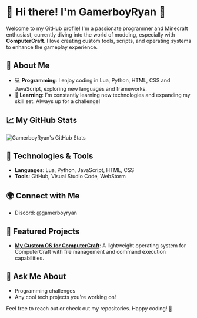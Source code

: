 # 👋 Hi there! I'm GamerboyRyan 👾

Welcome to my GitHub profile! I'm a passionate programmer and Minecraft enthusiast, currently diving into the world of modding, especially with **ComputerCraft**. I love creating custom tools, scripts, and operating systems to enhance the gameplay experience.

## 🌟 About Me

- 💻 **Programming**: I enjoy coding in Lua, Python, HTML, CSS and JavaScript, exploring new languages and frameworks.
- 🌱 **Learning**: I’m constantly learning new technologies and expanding my skill set. Always up for a challenge!

## 📈 My GitHub Stats

![GamerboyRyan's GitHub Stats](https://github-readme-stats.vercel.app/api?username=GamerboyRyan&show_icons=true&theme=radical)

## 🔧 Technologies & Tools

- **Languages**: Lua, Python, JavaScript, HTML, CSS
- **Tools**: GitHub, Visual Studio Code, WebStorm

## 🌍 Connect with Me

- Discord: @gamerboyryan

## 🔗 Featured Projects

- **[My Custom OS for ComputerCraft](https://github.com/GamerboyRyan/ComputerCraft-OS)**: A lightweight operating system for ComputerCraft with file management and command execution capabilities.

## 💬 Ask Me About

- Programming challenges
- Any cool tech projects you're working on!

Feel free to reach out or check out my repositories. Happy coding! 🚀
